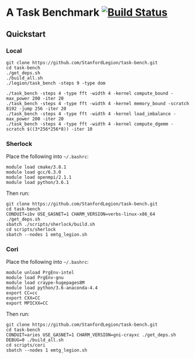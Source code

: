 # A Task Benchmark [![Build Status](https://travis-ci.org/StanfordLegion/task-bench.svg?branch=master)](https://travis-ci.org/StanfordLegion/task-bench)

## Quickstart

### Local

```
git clone https://github.com/StanfordLegion/task-bench.git
cd task-bench
./get_deps.sh
./build_all.sh
./legion/task_bench -steps 9 -type dom

./task_bench -steps 4 -type fft -width 4 -kernel compute_bound -max_power 200 -iter 20
./task_bench -steps 4 -type fft -width 4 -kernel memory_bound -scratch 8192 -jump 256 -iter 20
./task_bench -steps 4 -type fft -width 4 -kernel load_imbalance -max_power 200 -iter 20
./task_bench -steps 4 -type fft -width 4 -kernel compute_dgemm -scratch $((3*256*256*8)) -iter 10
```

### Sherlock

Place the following into `~/.bashrc`:

```
module load cmake/3.8.1
module load gcc/6.3.0
module load openmpi/2.1.1
module load python/3.6.1
```

Then run:

```
git clone https://github.com/StanfordLegion/task-bench.git
cd task-bench
CONDUIT=ibv USE_GASNET=1 CHARM_VERSION=verbs-linux-x86_64 ./get_deps.sh
sbatch ./scripts/sherlock/build.sh
cd scripts/sherlock
sbatch --nodes 1 emtg_legion.sh
```

### Cori

Place the following into `~/.bashrc`:

```
module unload PrgEnv-intel
module load PrgEnv-gnu
module load craype-hugepages8M
module load python/3.6-anaconda-4.4
export CC=cc
export CXX=CC
export MPICXX=CC
```

Then run:

```
git clone https://github.com/StanfordLegion/task-bench.git
cd task-bench
CONDUIT=aries USE_GASNET=1 CHARM_VERSION=gni-crayxc ./get_deps.sh
DEBUG=0 ./build_all.sh
cd scripts/cori
sbatch --nodes 1 emtg_legion.sh
```
